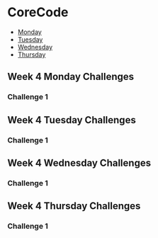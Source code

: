 # CoreCode

- [Monday](#week-4-monday-challenges)
- [Tuesday](#week-4-tuesday-challenges)
- [Wednesday](#week-4-wednesday-challenges)
- [Thursday](#week-4-thursday-challenges)


## Week 4 Monday Challenges

### Challenge 1

## Week 4 Tuesday Challenges

### Challenge 1

## Week 4 Wednesday Challenges

### Challenge 1

## Week 4 Thursday Challenges

### Challenge 1
